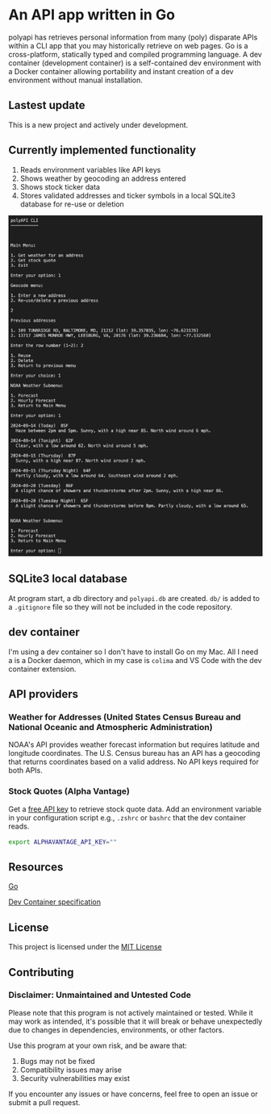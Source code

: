# An API app written in Go

polyapi has retrieves personal information from many (poly) disparate APIs within a CLI app that you may historically retrieve on web pages. Go is a cross-platform, statically typed and compiled programming language. A dev container (development container) is a self-contained dev environment with a Docker container allowing portability and instant creation of a dev environment without manual installation.

## Lastest update

This is a new project and actively under development.

## Currently implemented functionality
1. Reads environment variables like API keys
1. Shows weather by geocoding an address entered
1. Shows stock ticker data
1. Stores validated addresses and ticker symbols in a local SQLite3 database for re-use or deletion

![screenshot of main menu and retrieving weather](./docs/images/polyapi-address-weather.png)

## SQLite3 local database

At program start, a db directory and `polyapi.db` are created. `db/` is added to a `.gitignore` file so they will not be included in the code repository.


## dev container

I'm using a dev container so I don't have to install Go on my Mac. All I need a is a Docker daemon, which in my case is `colima` and VS Code with the dev container extension.

## API providers

### Weather for Addresses (United States Census Bureau and National Oceanic and Atmospheric Administration)

NOAA's API provides weather forecast information but requires latitude and longitude coordinates. The U.S. Census bureau has an API has a geocoding that returns coordinates based on a valid address. No API keys required for both APIs.

### Stock Quotes (Alpha Vantage)

Get a [free API key](https://www.alphavantage.co/support/#api-key) to retrieve stock quote data. Add an environment variable in your configuration script e.g., `.zshrc` or `bashrc` that the dev container reads. 

```sh
export ALPHAVANTAGE_API_KEY=""
```

## Resources

[Go](https://go.dev/)

[Dev Container specification](https://containers.dev/implementors/spec/)

## License

This project is licensed under the [MIT License](LICENSE)

## Contributing

### Disclaimer: Unmaintained and Untested Code

Please note that this program is not actively maintained or tested. While it may work as intended, it's possible that it will break or behave unexpectedly due to changes in dependencies, environments, or other factors.

Use this program at your own risk, and be aware that:
1. Bugs may not be fixed
1. Compatibility issues may arise
1. Security vulnerabilities may exist

If you encounter any issues or have concerns, feel free to open an issue or submit a pull request.